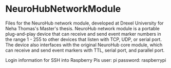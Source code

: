 # NeuroHubNetworkModule
Files for the NeuroHub network module, developed at Drexel University for Neha Thomas's Master's thesis. NeuroHub network module is a portable plug-and-play device that can receive and send event marker numbers in the range 1 - 255 to other devices that listen with TCP, UDP, or serial port. The device also interfaces with the original NeuroHub core module, which can receive and send event markers with TTL, serial port, and parallel port.

Login information for SSH into Raspberry Pis
user: pi
password: raspberrypi
